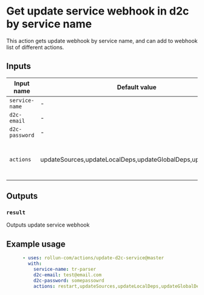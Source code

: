 # Get update service webhook in d2c by service name

This action gets update webhook by service name, and can add to webhook list of different actions.

## Inputs

| Input name  | Default value | Description|
| ------------- | ------------- | ------------- |
| `service-name`  | - | Name of service in d2c |
| `d2c-email` | - | Email of d2c account |
| `d2c-password` | - | Password of d2c account |
| `actions` | updateSources,updateLocalDeps,updateGlobalDeps,updateVersion | List of actions, in string separated by commas with no spaces.<br>Example: [restart,updateLocalDeps], that can be added to update webhook. <br> Available options: restart,updateSources,updateLocalDeps,updateGlobalDeps,updateVersion |

## Outputs

### `result`

Outputs update service webhook

## Example usage

```yml
      - uses: rollun-com/actions/update-d2c-service@master
        with:
          service-name: tr-parser
          d2c-email: test@email.com
          d2c-password: somepassowrd
          actions: restart,updateSources,updateLocalDeps,updateGlobalDeps,updateVersion
```
